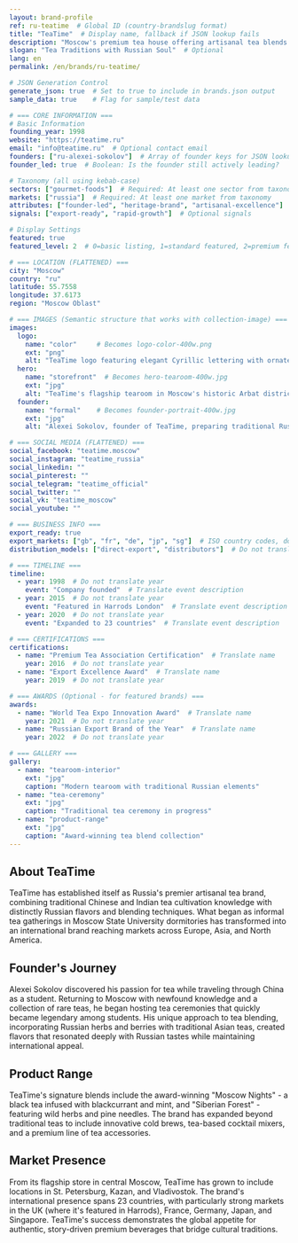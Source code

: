 ```yaml
---
layout: brand-profile
ref: ru-teatime  # Global ID (country-brandslug format)
title: "TeaTime"  # Display name, fallback if JSON lookup fails
description: "Moscow's premium tea house offering artisanal tea blends and exceptional tea ceremonies in modern settings with traditional Russian influences."
slogan: "Tea Traditions with Russian Soul"  # Optional
lang: en
permalink: /en/brands/ru-teatime/

# JSON Generation Control
generate_json: true  # Set to true to include in brands.json output
sample_data: true    # Flag for sample/test data

# === CORE INFORMATION ===
# Basic Information
founding_year: 1998
website: "https://teatime.ru"
email: "info@teatime.ru"  # Optional contact email
founders: ["ru-alexei-sokolov"]  # Array of founder keys for JSON lookup
founder_led: true  # Boolean: Is the founder still actively leading?

# Taxonomy (all using kebab-case)
sectors: ["gourmet-foods"]  # Required: At least one sector from taxonomy
markets: ["russia"]  # Required: At least one market from taxonomy
attributes: ["founder-led", "heritage-brand", "artisanal-excellence"]  # Optional attributes
signals: ["export-ready", "rapid-growth"]  # Optional signals

# Display Settings
featured: true
featured_level: 2  # 0=basic listing, 1=standard featured, 2=premium featured

# === LOCATION (FLATTENED) ===
city: "Moscow"
country: "ru"
latitude: 55.7558
longitude: 37.6173
region: "Moscow Oblast"

# === IMAGES (Semantic structure that works with collection-image) ===
images:
  logo:
    name: "color"     # Becomes logo-color-400w.png
    ext: "png"
    alt: "TeaTime logo featuring elegant Cyrillic lettering with ornate teapot design in traditional Russian style"
  hero:
    name: "storefront"  # Becomes hero-tearoom-400w.jpg
    ext: "jpg"
    alt: "TeaTime's flagship tearoom in Moscow's historic Arbat district with large windows showcasing traditional Russian tea service setup and warm ambient lighting"
  founder:
    name: "formal"    # Becomes founder-portrait-400w.jpg
    ext: "jpg"
    alt: "Alexei Sokolov, founder of TeaTime, preparing traditional Russian tea ceremony with antique brass samovar in elegant tearoom setting"

# === SOCIAL MEDIA (FLATTENED) ===
social_facebook: "teatime.moscow"
social_instagram: "teatime_russia"
social_linkedin: ""
social_pinterest: ""
social_telegram: "teatime_official"
social_twitter: ""
social_vk: "teatime_moscow"
social_youtube: ""

# === BUSINESS INFO ===
export_ready: true
export_markets: ["gb", "fr", "de", "jp", "sg"]  # ISO country codes, do not translate
distribution_models: ["direct-export", "distributors"]  # Do not translate codes

# === TIMELINE ===
timeline:
  - year: 1998  # Do not translate year
    event: "Company founded"  # Translate event description
  - year: 2015  # Do not translate year
    event: "Featured in Harrods London"  # Translate event description
  - year: 2020  # Do not translate year
    event: "Expanded to 23 countries"  # Translate event description

# === CERTIFICATIONS ===
certifications:
  - name: "Premium Tea Association Certification"  # Translate name
    year: 2016  # Do not translate year
  - name: "Export Excellence Award"  # Translate name
    year: 2019  # Do not translate year

# === AWARDS (Optional - for featured brands) ===
awards:
  - name: "World Tea Expo Innovation Award"  # Translate name
    year: 2021  # Do not translate year
  - name: "Russian Export Brand of the Year"  # Translate name
    year: 2022  # Do not translate year

# === GALLERY ===
gallery:
  - name: "tearoom-interior"
    ext: "jpg"
    caption: "Modern tearoom with traditional Russian elements"
  - name: "tea-ceremony"
    ext: "jpg"
    caption: "Traditional tea ceremony in progress"
  - name: "product-range"
    ext: "jpg"
    caption: "Award-winning tea blend collection"
---
```


## About TeaTime

TeaTime has established itself as Russia's premier artisanal tea brand, combining traditional Chinese and Indian tea cultivation knowledge with distinctly Russian flavors and blending techniques. What began as informal tea gatherings in Moscow State University dormitories has transformed into an international brand reaching markets across Europe, Asia, and North America.

## Founder's Journey

Alexei Sokolov discovered his passion for tea while traveling through China as a student. Returning to Moscow with newfound knowledge and a collection of rare teas, he began hosting tea ceremonies that quickly became legendary among students. His unique approach to tea blending, incorporating Russian herbs and berries with traditional Asian teas, created flavors that resonated deeply with Russian tastes while maintaining international appeal.

## Product Range

TeaTime's signature blends include the award-winning "Moscow Nights" - a black tea infused with blackcurrant and mint, and "Siberian Forest" - featuring wild herbs and pine needles. The brand has expanded beyond traditional teas to include innovative cold brews, tea-based cocktail mixers, and a premium line of tea accessories.

## Market Presence

From its flagship store in central Moscow, TeaTime has grown to include locations in St. Petersburg, Kazan, and Vladivostok. The brand's international presence spans 23 countries, with particularly strong markets in the UK (where it's featured in Harrods), France, Germany, Japan, and Singapore. TeaTime's success demonstrates the global appetite for authentic, story-driven premium beverages that bridge cultural traditions.
